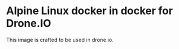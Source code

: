 Alpine Linux docker in docker for Drone.IO
==========================================

This image is crafted to be used in drone.io.
